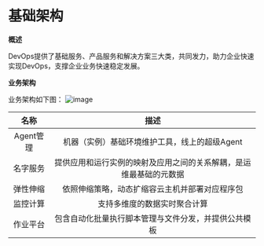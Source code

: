 # 基础架构

**概述**

DevOps提供了基础服务、产品服务和解决方案三大类，共同发力，助力企业快速实现DevOps，支撑企业业务快速稳定发展。


**业务架构**

业务架构如下图：
![image](cn/documentation/Management-and-Monitoring/DevOps/Introduction/业务结构图.png)

| 名称      |   描述  | 
| :--------: | :--------:|
| Agent管理  | 机器（实例）基础环境维护工具，线上的超级Agent |
| 名字服务  | 提供应用和运行实例的映射及应用之间的关系解耦，是运维最基础的元数据 |
| 弹性伸缩  | 依照伸缩策略，动态扩缩容云主机并部署对应程序包 |
| 监控计算  | 支持多维度的数据实时聚合计算 |
| 作业平台  | 包含自动化批量执行脚本管理与文件分发，并提供公共模板 |
